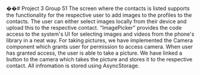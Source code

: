 ��#   P r o j e c t   3   G r o u p   5 1  
 The screen where the contacts is listed supports the functionality for the respective user to add images to the profiles to the contacts.
The user can either select images locally from their device and upload this to the respective contact. "ImagePicker" provides the code access
to the system's UI for selecting images and videos from the phone's library in a neat way. For taking pictures, we have implemented the Camera
component which grants user for permission to access camera. When user has granted access, the user is able to take a picture. We have linked a button
to the camera which takes the picture and stores it to the respective contact. All infromation is stored using AsyncStorage.
